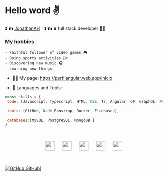 # Hello word ✌
𝗜'𝗺 [JonathanAH](https://github.com/JonathanArtetaH)！𝗜'𝗺 𝗮 full stack developer 👨‍💻
### My hobbies
    - Faithful follower of video games 🎮
    - Doing sports activities 🏋️‍♂️
    - Discovering new music 🎧
    - Learning new things

  - 👨‍💻 My page: https://perfilangular.web.app/inicio
 
  - 🌱 Languages and Tools: 

 ```javascript
const skills = { 
  code: [Javascript, Typescript, HTML, CSS, Ts, Angular, C#, GraphQL, PHP],
  
  tools: [GitHub, Node,Boostrap, Docker, Firebases],
  
  databases:[MySQL, PostgreSQL, MongoDB ]  
}
```
  
<br>
 
  <p align="center">
    <a style="margin:10px" href="https://perfilangular.web.app/inicio" alt="JonathanAH"><img src="https://perfilangular.web.app/assets/image/logos/logoicono.png" height="30" width="30"></a>     
    <a style="margin:10px" href="https://twitter.com/JonaSmith7w7" alt="Twitter"><img src="https://github.com/nitish-awasthi/nitish-awasthi/blob/master/twitter.png" height="30" width="30"></a>     
    <a style="margin:10px" href="https://www.linkedin.com/in/jonathanartetahuerta/" alt="Linkedin"><img src="https://github.com/nitish-awasthi/nitish-awasthi/blob/master/174857.png" height="30" width="30"></a> 
  <a style="margin:10px" href="https://www.instagram.com/jonanthanah/" alt="Instagram"><img src="https://github.com/nitish-awasthi/nitish-awasthi/blob/master/instagram-logo-png-transparent-background-hd-3.png" height="30" width="30"></a> 
  <a style="margin:10px" href="https://www.codechef.com/users/jho345943" alt="Codechef"><img src="https://github.com/nitish-awasthi/nitish-awasthi/blob/master/c5d9fc1e18bcf039f464c2ab6cfb3eb6.jpg" height="30" width="30"></a> 
  </p>

<br> 

 [![GitHub](https://i.stack.imgur.com/tskMh.png) GitHub](https://github.com/JonathanArtetaH)]